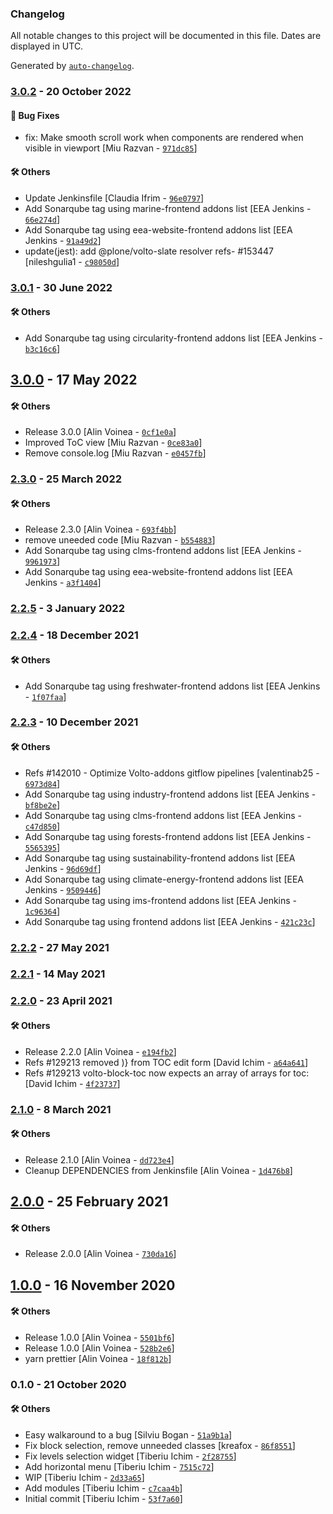 ### Changelog

All notable changes to this project will be documented in this file. Dates are displayed in UTC.

Generated by [`auto-changelog`](https://github.com/CookPete/auto-changelog).

### [3.0.2](https://github.com/eea/volto-block-toc/compare/3.0.1...3.0.2) - 20 October 2022

#### :bug: Bug Fixes

- fix: Make smooth scroll work when components are rendered when visible in viewport [Miu Razvan - [`971dc85`](https://github.com/eea/volto-block-toc/commit/971dc85b0d79baff9a1ee2d768a03e730007d872)]

#### :hammer_and_wrench: Others

- Update Jenkinsfile [Claudia Ifrim - [`96e0797`](https://github.com/eea/volto-block-toc/commit/96e079736684c7b0fa8e7abaa0486f8b50b31b7c)]
- Add Sonarqube tag using marine-frontend addons list [EEA Jenkins - [`66e274d`](https://github.com/eea/volto-block-toc/commit/66e274da2d5945e78c00c0e1b7a42b8a08966cbc)]
- Add Sonarqube tag using eea-website-frontend addons list [EEA Jenkins - [`91a49d2`](https://github.com/eea/volto-block-toc/commit/91a49d2712097854d7ba75ffc361f757c5fd2175)]
- update(jest): add @plone/volto-slate resolver refs- #153447 [nileshgulia1 - [`c98050d`](https://github.com/eea/volto-block-toc/commit/c98050d7aa3cc48f658a5d498e5232bd7b4b0ae7)]
### [3.0.1](https://github.com/eea/volto-block-toc/compare/3.0.0...3.0.1) - 30 June 2022

#### :hammer_and_wrench: Others

- Add Sonarqube tag using circularity-frontend addons list [EEA Jenkins - [`b3c16c6`](https://github.com/eea/volto-block-toc/commit/b3c16c6a31c38a44451b009af271f17244edbc1f)]
## [3.0.0](https://github.com/eea/volto-block-toc/compare/2.3.0...3.0.0) - 17 May 2022

#### :hammer_and_wrench: Others

- Release 3.0.0 [Alin Voinea - [`0cf1e0a`](https://github.com/eea/volto-block-toc/commit/0cf1e0a62c98dc89c69328a85f96b2b6cadf036c)]
- Improved ToC view [Miu Razvan - [`0ce83a0`](https://github.com/eea/volto-block-toc/commit/0ce83a0c84257adbef2688e42b33c407216c4f72)]
- Remove console.log [Miu Razvan - [`e0457fb`](https://github.com/eea/volto-block-toc/commit/e0457fb8e014be6d1c32052968480138f5f84493)]
### [2.3.0](https://github.com/eea/volto-block-toc/compare/2.2.5...2.3.0) - 25 March 2022

#### :hammer_and_wrench: Others

- Release 2.3.0 [Alin Voinea - [`693f4bb`](https://github.com/eea/volto-block-toc/commit/693f4bbb13068e0b7c22353de5a451414e4d91a0)]
- remove uneeded code [Miu Razvan - [`b554883`](https://github.com/eea/volto-block-toc/commit/b554883f393936e7a1e8e28ec2fcdc954982a4e7)]
- Add Sonarqube tag using clms-frontend addons list [EEA Jenkins - [`9961973`](https://github.com/eea/volto-block-toc/commit/996197359b91c0769f1fd8a1891b55063dd6c1e5)]
- Add Sonarqube tag using eea-website-frontend addons list [EEA Jenkins - [`a3f1404`](https://github.com/eea/volto-block-toc/commit/a3f1404ec40f9bde18495e0e02eb23609deca78a)]
### [2.2.5](https://github.com/eea/volto-block-toc/compare/2.2.4...2.2.5) - 3 January 2022

### [2.2.4](https://github.com/eea/volto-block-toc/compare/2.2.3...2.2.4) - 18 December 2021

#### :hammer_and_wrench: Others

- Add Sonarqube tag using freshwater-frontend addons list [EEA Jenkins - [`1f07faa`](https://github.com/eea/volto-block-toc/commit/1f07faa181ece91cc97fc4087fc0a5bdd83292dc)]
### [2.2.3](https://github.com/eea/volto-block-toc/compare/2.2.2...2.2.3) - 10 December 2021

#### :hammer_and_wrench: Others

- Refs #142010 - Optimize Volto-addons gitflow pipelines [valentinab25 - [`6973d84`](https://github.com/eea/volto-block-toc/commit/6973d84e3fe20548be2cb7903d6cb23e93610c0d)]
- Add Sonarqube tag using industry-frontend addons list [EEA Jenkins - [`bf8be2e`](https://github.com/eea/volto-block-toc/commit/bf8be2e0027002150a52b187e08f56b2f0905e54)]
- Add Sonarqube tag using clms-frontend addons list [EEA Jenkins - [`c47d850`](https://github.com/eea/volto-block-toc/commit/c47d850e4feccb6c42ccb0e5463f32af62fed95b)]
- Add Sonarqube tag using forests-frontend addons list [EEA Jenkins - [`5565395`](https://github.com/eea/volto-block-toc/commit/5565395a8b90cd5fd8650a24d0931b84306c0704)]
- Add Sonarqube tag using sustainability-frontend addons list [EEA Jenkins - [`96d69df`](https://github.com/eea/volto-block-toc/commit/96d69dfc20e738c0f9af809a684dcb5b6c33cdf7)]
- Add Sonarqube tag using climate-energy-frontend addons list [EEA Jenkins - [`9509446`](https://github.com/eea/volto-block-toc/commit/950944640e317ac2e375311663a150d0e0166dd8)]
- Add Sonarqube tag using ims-frontend addons list [EEA Jenkins - [`1c96364`](https://github.com/eea/volto-block-toc/commit/1c963640148edbb6978ab518dfa2743044234c91)]
- Add Sonarqube tag using frontend addons list [EEA Jenkins - [`421c23c`](https://github.com/eea/volto-block-toc/commit/421c23cb1ad5add8dc74796d8e93b8c5f88524d1)]
### [2.2.2](https://github.com/eea/volto-block-toc/compare/2.2.1...2.2.2) - 27 May 2021

### [2.2.1](https://github.com/eea/volto-block-toc/compare/2.2.0...2.2.1) - 14 May 2021

### [2.2.0](https://github.com/eea/volto-block-toc/compare/2.1.0...2.2.0) - 23 April 2021

#### :hammer_and_wrench: Others

- Release 2.2.0 [Alin Voinea - [`e194fb2`](https://github.com/eea/volto-block-toc/commit/e194fb255ce44f53c7b74adc53edfdb30627a2d0)]
- Refs #129213 removed )} from TOC edit form [David Ichim - [`a64a641`](https://github.com/eea/volto-block-toc/commit/a64a6415ce2d91933298da1c08dad9abebd0460b)]
- Refs #129213 volto-block-toc now expects an array of arrays for toc: [David Ichim - [`4f23737`](https://github.com/eea/volto-block-toc/commit/4f237374eb7f848b310eec2d3304c6c0fe44f8cd)]
### [2.1.0](https://github.com/eea/volto-block-toc/compare/2.0.0...2.1.0) - 8 March 2021

#### :hammer_and_wrench: Others

- Release 2.1.0 [Alin Voinea - [`dd723e4`](https://github.com/eea/volto-block-toc/commit/dd723e483a7c294adc13b1de4f595ab0973995bf)]
- Cleanup DEPENDENCIES from Jenkinsfile [Alin Voinea - [`1d476b8`](https://github.com/eea/volto-block-toc/commit/1d476b88f9230586edecc2537a85247aba32a7e0)]
## [2.0.0](https://github.com/eea/volto-block-toc/compare/1.0.0...2.0.0) - 25 February 2021

#### :hammer_and_wrench: Others

- Release 2.0.0 [Alin Voinea - [`730da16`](https://github.com/eea/volto-block-toc/commit/730da162434612c40af0bd42d0332d73a30b50e5)]
## [1.0.0](https://github.com/eea/volto-block-toc/compare/0.1.0...1.0.0) - 16 November 2020

#### :hammer_and_wrench: Others

- Release 1.0.0 [Alin Voinea - [`5501bf6`](https://github.com/eea/volto-block-toc/commit/5501bf6e97cd6dae5af9735bea0ab28dee10dd30)]
- Release 1.0.0 [Alin Voinea - [`528b2e6`](https://github.com/eea/volto-block-toc/commit/528b2e69303482bdefd240b3d6d95e1690e43a5d)]
- yarn prettier [Alin Voinea - [`18f812b`](https://github.com/eea/volto-block-toc/commit/18f812b776964062054bf6f77710c6a8ece1cc8f)]
### 0.1.0 - 21 October 2020

#### :hammer_and_wrench: Others

- Easy walkaround to a bug [Silviu Bogan - [`51a9b1a`](https://github.com/eea/volto-block-toc/commit/51a9b1a69f8df138e9d063f143757dc9c3b562d2)]
- Fix block selection, remove unneeded classes [kreafox - [`86f8551`](https://github.com/eea/volto-block-toc/commit/86f85517117f02bc76b6349c5e66641f9e6037aa)]
- Fix levels selection widget [Tiberiu Ichim - [`2f28755`](https://github.com/eea/volto-block-toc/commit/2f28755bfdb172c5e48d62840b4559c269e04d33)]
- Add horizontal menu [Tiberiu Ichim - [`7515c72`](https://github.com/eea/volto-block-toc/commit/7515c72f52b7ccdaee107dbf76ff473240aaf6fe)]
- WIP [Tiberiu Ichim - [`2d33a65`](https://github.com/eea/volto-block-toc/commit/2d33a659016213e1c761cea31c3b796975c3bd97)]
- Add modules [Tiberiu Ichim - [`c7caa4b`](https://github.com/eea/volto-block-toc/commit/c7caa4bc13449fc843f74d9ee493d5886cd85f51)]
- Initial commit [Tiberiu Ichim - [`53f7a60`](https://github.com/eea/volto-block-toc/commit/53f7a608d21ccf289f5b934e72aa28c5fc51703c)]
